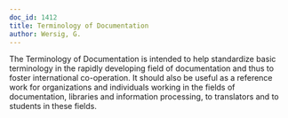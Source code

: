 ```yaml
---
doc_id: 1412
title: Terminology of Documentation
author: Wersig, G.
---
```


The Terminology of Documentation is intended to help standardize basic
terminology in the rapidly developing field of documentation and thus to
foster international co-operation. It should also be useful as a reference 
work for organizations and individuals working in the fields of documentation,
libraries and information processing, to translators and to students in these
fields.